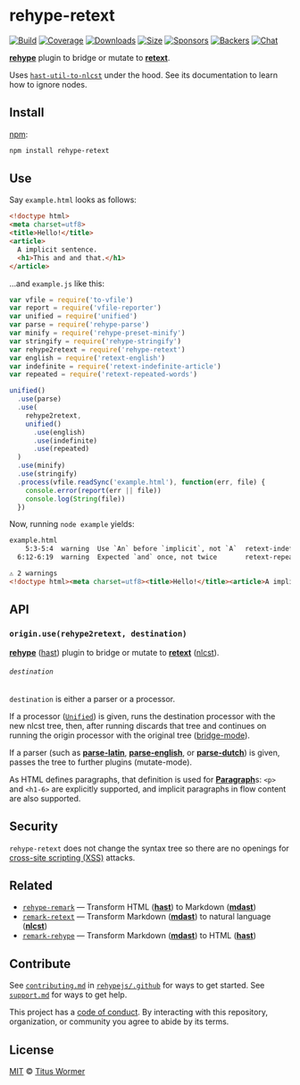# rehype-retext

[![Build][build-badge]][build]
[![Coverage][coverage-badge]][coverage]
[![Downloads][downloads-badge]][downloads]
[![Size][size-badge]][size]
[![Sponsors][sponsors-badge]][collective]
[![Backers][backers-badge]][collective]
[![Chat][chat-badge]][chat]

[**rehype**][rehype] plugin to bridge or mutate to [**retext**][retext].

Uses [`hast-util-to-nlcst`][to-nlcst] under the hood.
See its documentation to learn how to ignore nodes.

## Install

[npm][]:

```sh
npm install rehype-retext
```

## Use

Say `example.html` looks as follows:

```html
<!doctype html>
<meta charset=utf8>
<title>Hello!</title>
<article>
  A implicit sentence.
  <h1>This and and that.</h1>
</article>
```

…and `example.js` like this:

```js
var vfile = require('to-vfile')
var report = require('vfile-reporter')
var unified = require('unified')
var parse = require('rehype-parse')
var minify = require('rehype-preset-minify')
var stringify = require('rehype-stringify')
var rehype2retext = require('rehype-retext')
var english = require('retext-english')
var indefinite = require('retext-indefinite-article')
var repeated = require('retext-repeated-words')

unified()
  .use(parse)
  .use(
    rehype2retext,
    unified()
      .use(english)
      .use(indefinite)
      .use(repeated)
  )
  .use(minify)
  .use(stringify)
  .process(vfile.readSync('example.html'), function(err, file) {
    console.error(report(err || file))
    console.log(String(file))
  })
```

Now, running `node example` yields:

```html
example.html
    5:3-5:4  warning  Use `An` before `implicit`, not `A`  retext-indefinite-article  retext-indefinite-article
  6:12-6:19  warning  Expected `and` once, not twice       retext-repeated-words      retext-repeated-words

⚠ 2 warnings
<!doctype html><meta charset=utf8><title>Hello!</title><article>A implicit sentence.<h1>This and and that.</h1></article>
```

## API

### `origin.use(rehype2retext, destination)`

[**rehype**][rehype] ([hast][]) plugin to bridge or mutate to
[**retext**][retext] ([nlcst][]).

###### `destination`

`destination` is either a parser or a processor.

If a processor ([`Unified`][processor]) is given, runs the destination
processor with the new nlcst tree, then, after running discards that tree and
continues on running the origin processor with the original tree
([bridge-mode][bridge]).

If a parser (such as [**parse-latin**][latin], [**parse-english**][english], or
[**parse-dutch**][dutch]) is given, passes the tree to further plugins
(mutate-mode).

As HTML defines paragraphs, that definition is used for
[**Paragraph**][paragraph]s: `<p>` and `<h1-6>` are explicitly
supported, and implicit paragraphs in flow content are also supported.

## Security

`rehype-retext` does not change the syntax tree so there are no openings for
[cross-site scripting (XSS)][xss] attacks.

## Related

*   [`rehype-remark`](https://github.com/rehypejs/rehype-retext)
    — Transform HTML ([**hast**][hast]) to Markdown ([**mdast**][mdast])
*   [`remark-retext`](https://github.com/remarkjs/remark-retext)
    — Transform Markdown ([**mdast**][mdast]) to natural language
    ([**nlcst**][nlcst])
*   [`remark-rehype`](https://github.com/remarkjs/remark-rehype)
    — Transform Markdown ([**mdast**][mdast]) to HTML ([**hast**][hast])

## Contribute

See [`contributing.md`][contributing] in [`rehypejs/.github`][health] for ways
to get started.
See [`support.md`][support] for ways to get help.

This project has a [code of conduct][coc].
By interacting with this repository, organization, or community you agree to
abide by its terms.

## License

[MIT][license] © [Titus Wormer][author]

<!-- Definitions -->

[build-badge]: https://img.shields.io/travis/rehypejs/rehype-retext.svg

[build]: https://travis-ci.org/rehypejs/rehype-retext

[coverage-badge]: https://img.shields.io/codecov/c/github/rehypejs/rehype-retext.svg

[coverage]: https://codecov.io/github/rehypejs/rehype-retext

[downloads-badge]: https://img.shields.io/npm/dm/rehype-retext.svg

[downloads]: https://www.npmjs.com/package/rehype-retext

[size-badge]: https://img.shields.io/bundlephobia/minzip/rehype-retext.svg

[size]: https://bundlephobia.com/result?p=rehype-retext

[sponsors-badge]: https://opencollective.com/unified/sponsors/badge.svg

[backers-badge]: https://opencollective.com/unified/backers/badge.svg

[collective]: https://opencollective.com/unified

[chat-badge]: https://img.shields.io/badge/chat-spectrum-7b16ff.svg

[chat]: https://spectrum.chat/unified/rehype

[npm]: https://docs.npmjs.com/cli/install

[health]: https://github.com/rehypejs/.github

[contributing]: https://github.com/rehypejs/.github/blob/HEAD/contributing.md

[support]: https://github.com/rehypejs/.github/blob/HEAD/support.md

[coc]: https://github.com/rehypejs/.github/blob/HEAD/code-of-conduct.md

[license]: license

[author]: https://wooorm.com

[rehype]: https://github.com/rehypejs/rehype

[retext]: https://github.com/retextjs/retext

[processor]: https://github.com/unifiedjs/unified#processor

[bridge]: https://github.com/unifiedjs/unified#processing-between-syntaxes

[hast]: https://github.com/syntax-tree/hast

[mdast]: https://github.com/syntax-tree/mdast

[nlcst]: https://github.com/syntax-tree/nlcst

[paragraph]: https://github.com/syntax-tree/nlcst#paragraph

[to-nlcst]: https://github.com/syntax-tree/hast-util-to-nlcst

[latin]: https://github.com/wooorm/parse-latin

[english]: https://github.com/wooorm/parse-english

[dutch]: https://github.com/wooorm/parse-dutch

[xss]: https://en.wikipedia.org/wiki/Cross-site_scripting
